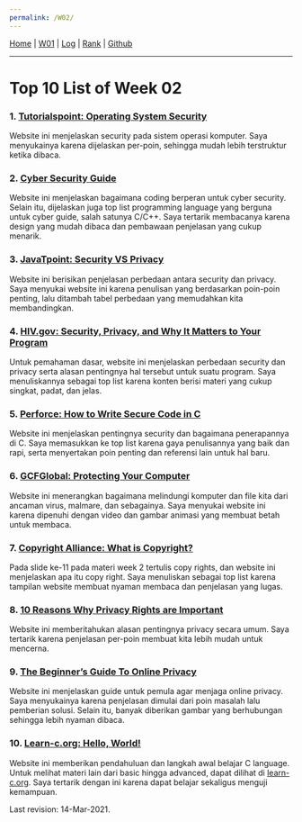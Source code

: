 ```yaml
---
permalink: /W02/
---
```


[Home](https://luthfifahlevi.github.io/os211/ "Home Page") | [W01](https://luthfifahlevi.github.io/os211/W01/ "W01") | [Log](https://luthfifahlevi.github.io/os211/TXT/mylog.txt "mylog.txt") | [Rank](https://luthfifahlevi.github.io/os211/TXT/myrank.txt "myrank.txt") | [Github](https://github.com/luthfifahlevi/os211/ "Github")

---

# Top 10 List of Week 02

### 1. [Tutorialspoint: Operating System Security](https://www.tutorialspoint.com/operating_system/os_security.htm)
Website ini menjelaskan security pada sistem operasi komputer. Saya menyukainya karena dijelaskan per-poin, sehingga mudah lebih terstruktur ketika dibaca.

### 2. [Cyber Security Guide](https://cybersecurityguide.org/resources/coding-for-cybersecurity/)
Website ini menjelaskan bagaimana coding berperan untuk cyber security. Selain itu, dijelaskan juga top list programming language yang berguna untuk cyber guide, salah satunya C/C++. Saya tertarik membacanya karena design yang mudah dibaca dan pembawaan penjelasan yang cukup menarik.

### 3. [JavaTpoint: Security VS Privacy](https://www.javatpoint.com/security-vs-privacy)
Website ini berisikan penjelasan perbedaan antara security dan privacy. Saya menyukai website ini karena penulisan yang berdasarkan poin-poin penting, lalu ditambah tabel perbedaan yang memudahkan kita membandingkan.

### 4. [HIV.gov: Security, Privacy, and Why It Matters to Your Program](https://www.hiv.gov/blog/difference-between-security-and-privacy-and-why-it-matters-your-program)
Untuk pemahaman dasar, website ini menjelaskan perbedaan security dan privacy serta alasan pentingnya hal tersebut untuk suatu program. Saya menuliskannya sebagai top list karena konten berisi materi yang cukup singkat, padat, dan jelas.

### 5. [Perforce: How to Write Secure Code in C](https://www.perforce.com/sites/default/files/pdfs/how-to-write-secure-code-c.pdf)
Website ini menjelaskan pentingnya security dan bagaimana penerapannya di C. Saya memasukkan ke top list karena gaya penulisannya yang baik dan rapi, serta menyertakan poin penting dan referensi lain untuk hal baru.

### 6. [GCFGlobal: Protecting Your Computer](https://edu.gcfglobal.org/en/computerbasics/protecting-your-computer/1/)
Website ini menerangkan bagaimana melindungi komputer dan file kita dari ancaman virus, malmare, dan sebagainya. Saya menyukai website ini karena dipenuhi dengan video dan gambar animasi yang membuat betah untuk membaca.

### 7. [Copyright Alliance: What is Copyright?](https://copyrightalliance.org/faqs/what-is-copyright/)
Pada slide ke-11 pada materi week 2 tertulis copy rights, dan website ini menjelaskan apa itu copy right. Saya menuliskan sebagai top list karena tampilan website membuat nyaman membaca dan penjelasan yang lugas.

### 8. [10 Reasons Why Privacy Rights are Important](https://www.humanrightscareers.com/issues/reasons-why-privacy-rights-are-important/)
Website ini memberitahukan alasan pentingnya privacy secara umum. Saya tertarik karena penjelasan per-poin membuat kita lebih mudah untuk mencerna. 

### 9. [The Beginner’s Guide To Online Privacy](https://www.freecodecamp.org/news/the-beginners-guide-to-online-privacy-7149b33c4a3e/)
Website ini menjelaskan guide untuk pemula agar menjaga online privacy. Saya menyukainya karena penjelasan dimulai dari poin masalah lalu pemberian solusi. Selain itu, banyak diberikan gambar yang berhubungan sehingga lebih nyaman dibaca.

### 10. [Learn-c.org: Hello, World!](https://www.learn-c.org/en/Hello%2C_World%21)
Website ini memberikan pendahuluan dan langkah awal belajar C language. Untuk melihat materi lain dari basic hingga advanced, dapat dilihat di [learn-c.org](https://www.learn-c.org/). Saya tertarik dengan ini karena dapat belajar sekaligus menguji kemampuan.

Last revision: 14-Mar-2021.
